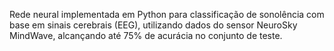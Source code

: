 Rede neural implementada em Python para classificação de sonolência com base em sinais cerebrais (EEG), utilizando dados do sensor NeuroSky MindWave, alcançando até 75% de acurácia no conjunto de teste.

